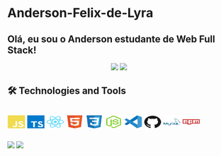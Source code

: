 # Anderson-Felix-de-Lyra
## Olá, eu sou o Anderson estudante de Web Full Stack!

<div align="center">
  <img width=400em src="https://github-readme-stats.vercel.app/api?username=Anderson-Felix-de-Lyra&show_icons=true&theme=tokyonight&include_all_commits=true&count_private=true"/>
  <img width=400em src="https://github-readme-stats.vercel.app/api/top-langs/?username=Anderson-Felix-de-Lyra&layout=compact&hide_borders=true&langs_count=7&theme=tokyonight"/>
</div>
  
 ## 🛠 Technologies and Tools 
<div style="display: inline_block"><br>
  
  <img align="center" alt="Anderson-Js" height="30" width="40" src="https://raw.githubusercontent.com/devicons/devicon/master/icons/javascript/javascript-plain.svg">
  <img align="center" alt="Anderson-Ts" height="30" width="40" src="https://raw.githubusercontent.com/devicons/devicon/master/icons/typescript/typescript-plain.svg">
  <img align="center" alt="Anderson-React" height="30" width="40" src="https://raw.githubusercontent.com/devicons/devicon/master/icons/react/react-original.svg">
  <img align="center" alt="Anderson-HTML" height="30" width="40" src="https://raw.githubusercontent.com/devicons/devicon/master/icons/html5/html5-original.svg">
  <img align="center" alt="Anderson-CSS" height="30" width="40" src="https://raw.githubusercontent.com/devicons/devicon/master/icons/css3/css3-original.svg">
  <img align="center" alt="Anderson-NodeJs" height="30" width="40" src="https://github.com/devicons/devicon/blob/master/icons/nodejs/nodejs-original.svg">
  <img align="center" alt="Anderson-VsCode" height="30" width="40" src="https://github.com/devicons/devicon/blob/master/icons/vscode/vscode-original.svg">
  <img align="center" alt="Anderson-GitHub" height="30" width="40" src="https://github.com/devicons/devicon/blob/master/icons/github/github-original.svg">
  <img align="center" alt="Anderson-MySql" height="30" width="40" src="https://github.com/devicons/devicon/blob/master/icons/mysql/mysql-plain-wordmark.svg">
  <img align="center" alt="Anderson-Npm" height="30" width="40" src="https://github.com/devicons/devicon/blob/master/icons/npm/npm-original-wordmark.svg">
                   
          
</div>
  
  ## 
 
<div> 
  
  
  <a href = "mailto:felix_lyra@hotmail.com"><img src="https://img.shields.io/badge/Microsoft_Outlook-0078D4?style=for-the-badge&logo=microsoft-outlook&logoColor=white" target="_blank"></a>
  <a href="https://www.linkedin.com/in/anderson-fl/" target="_blank"><img src="https://img.shields.io/badge/-LinkedIn-%230077B5?style=for-the-badge&logo=linkedin&logoColor=white" target="_blank"></a> 
 

 
</div>
